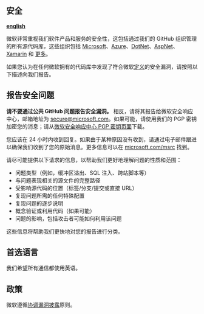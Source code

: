 <!-- BEGIN MICROSOFT SECURITY.MD V0.0.1 BLOCK -->

## 安全

[**english**](/calculator-main//SECURITY.md)

微软非常重视我们软件产品和服务的安全性，这包括通过我们的 GitHub 组织管理的所有源代码库，这些组织包括 [Microsoft](https://github.com/Microsoft)、[Azure](https://github.com/Azure)、[DotNet](https://github.com/dotnet)、[AspNet](https://github.com/aspnet)、[Xamarin](https://github.com/xamarin) 和 [更多](https://opensource.microsoft.com/)。

如果您认为在任何微软拥有的代码库中发现了符合微软[定义](https://docs.microsoft.com/en-us/previous-versions/tn-archive/cc751383(v=technet.10))的安全漏洞，请按照以下描述向我们报告。

## 报告安全问题

**请不要通过公共 GitHub 问题报告安全漏洞。** 相反，请将其报告给微软安全响应中心，邮箱地址为 [secure@microsoft.com](mailto:secure@microsoft.com)。如果可能，请使用我们的 PGP 密钥加密您的消息；请从[微软安全响应中心 PGP 密钥页面](https://technet.microsoft.com/en-us/security/dn606155)下载。

您应该在 24 小时内收到回复。如果由于某种原因没有收到，请通过电子邮件跟进以确保我们收到了您的原始消息。更多信息可以在 [microsoft.com/msrc](https://www.microsoft.com/msrc) 找到。

请尽可能提供以下请求的信息，以帮助我们更好地理解问题的性质和范围：

  * 问题类型（例如，缓冲区溢出、SQL 注入、跨站脚本等）
  * 与问题表现相关的源文件的完整路径
  * 受影响源代码的位置（标签/分支/提交或直接 URL）
  * 复现问题所需的任何特殊配置
  * 复现问题的逐步说明
  * 概念验证或利用代码（如果可能）
  * 问题的影响，包括攻击者可能如何利用该问题

这些信息将帮助我们更快地对您的报告进行分类。

## 首选语言

我们希望所有通信都使用英语。

## 政策

微软遵循[协调漏洞披露](https://www.microsoft.com/en-us/msrc/cvd)原则。

<!-- END MICROSOFT SECURITY.MD BLOCK -->
